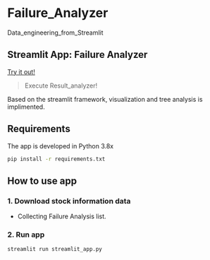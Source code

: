 # Failure_Analyzer
Data_engineering_from_Streamlit

## Streamlit App: Failure Analyzer

[Try it out!](https://dynamichoos-failure-analyzer-visualization-once-qdg0gu.streamlitapp.com/)
> Execute Result_analyzer!

Based on the streamlit framework, visualization and tree analysis is implimented.

## Requirements

The app is developed in Python 3.8x

```bash
pip install -r requirements.txt
```

## How to use app

### 1. Download stock information data

- Collecting Failure Analysis list.

### 2. Run app

```bash
streamlit run streamlit_app.py
```
